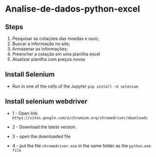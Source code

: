 # Analise-de-dados-python-excel
 
## Steps

1) Pesquisar as cotações das moedas e ouro;
2) Buscar a informação no site;
3) Armazenar as informações;
4) Preencher a cotação em uma planilha excel
5) Atualizar planilha com preços novos 


## Install Selenium

* Run in one of the cells of the Jupyter `pip install –U selenium`

## Install selenium webdriver

* 1 - Open link  `https://sites.google.com/a/chromium.org/chromedriver/downloads`

* 2 - Download the latest version.

* 3 - open the downloaded file

* 4 - put the file `chromedriver.exe` in the same folder as the `python.exe file`


